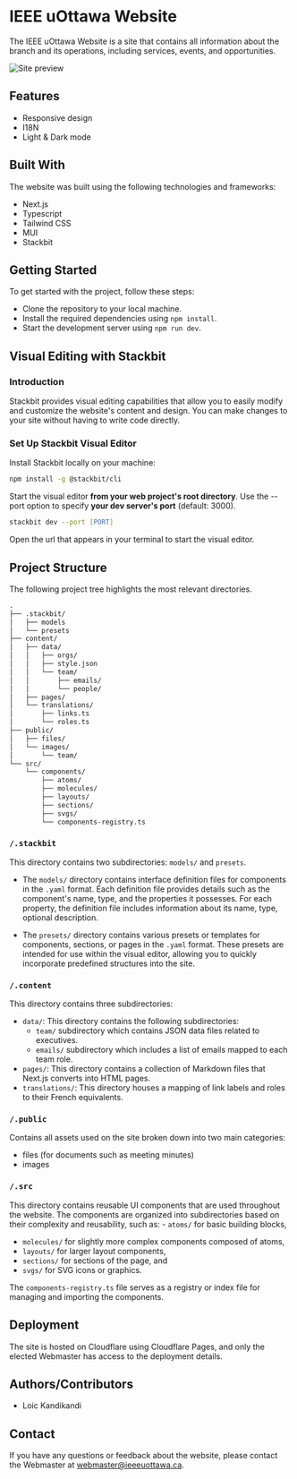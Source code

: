 # IEEE uOttawa Website

The IEEE uOttawa Website is a site that contains all information about the branch and its operations, including services, events, and opportunities.

![Site preview](preview.png)

## Features

- Responsive design
- I18N
- Light & Dark mode

## Built With

The website was built using the following technologies and frameworks:

- Next.js
- Typescript
- Tailwind CSS
- MUI
- Stackbit

## Getting Started

To get started with the project, follow these steps:

- Clone the repository to your local machine.
- Install the required dependencies using `npm install`.
- Start the development server using `npm run dev`.

## Visual Editing with Stackbit

### Introduction

Stackbit provides visual editing capabilities that allow you to easily modify and customize the website's content and design. You can make changes to your site without having to write code directly.

### Set Up Stackbit Visual Editor

Install Stackbit locally on your machine:

```zsh
npm install -g @stackbit/cli
```

Start the visual editor **from your web project's root directory**. Use the --port option to specify **your dev server's port** (default: 3000).

```zsh
stackbit dev --port [PORT]
```

Open the url that appears in your terminal to start the visual editor.

## Project Structure

The following project tree highlights the most relevant directories.

```txt
.
├── .stackbit/
│   ├── models
│   └── presets
├── content/
│   ├── data/
│   │   ├── orgs/
│   │   ├── style.json
│   │   └── team/
│   │       ├── emails/
│   │       └── people/
│   ├── pages/
│   └── translations/
│       ├── links.ts
│       └── roles.ts
├── public/
│   ├── files/
│   └── images/
│       └── team/
└── src/
    └── components/
        ├── atoms/
        ├── molecules/
        ├── layouts/
        ├── sections/
        ├── svgs/
        └── components-registry.ts
```

### `/.stackbit`

This directory contains two subdirectories: `models/` and `presets`.

- The `models/` directory contains interface definition files for components in the `.yaml` format. Each definition file provides details such as the component's name, type, and the properties it possesses. For each property, the definition file includes information about its name, type, optional description.

- The `presets/` directory contains various presets or templates for components, sections, or pages in the `.yaml` format. These presets are intended for use within the visual editor, allowing you to quickly incorporate predefined structures into the site.

### `/.content`

This directory contains three subdirectories:

- `data/`: This directory contains the following subdirectories:
  - `team/` subdirectory which contains JSON data files related to executives.
  - `emails/` subdirectory which includes a list of emails mapped to each team role.
- `pages/`: This directory contains a collection of Markdown files that Next.js converts into HTML pages.
- `translations/`: This directory houses a mapping of link labels and roles to their French equivalents.

### `/.public`

Contains all assets used on the site broken down into two main categories:

- files (for documents such as meeting minutes)
- images

### `/.src`

This directory contains reusable UI components that are used throughout the website. The components are organized into subdirectories based on their complexity and reusability, such as: - `atoms/` for basic building blocks,

- `molecules/` for slightly more complex components composed of atoms,
- `layouts/` for larger layout components,
- `sections/` for sections of the page, and
- `svgs/` for SVG icons or graphics.

The `components-registry.ts` file serves as a registry or index file for managing and importing the components.

## Deployment

The site is hosted on Cloudflare using Cloudflare Pages, and only the elected Webmaster has access to the deployment details.

## Authors/Contributors

- Loic Kandikandi

## Contact

If you have any questions or feedback about the website, please contact the Webmaster at webmaster@ieeeuottawa.ca.
